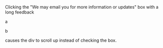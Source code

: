 Clicking the "We may email you for more information or updates" box with a long feedback

a



































b

causes the div to scroll up instead of checking the box.
